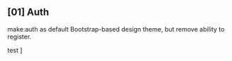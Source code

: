 ## [01] Auth

make:auth as default Bootstrap-based design theme, but remove ability to register.

test
]